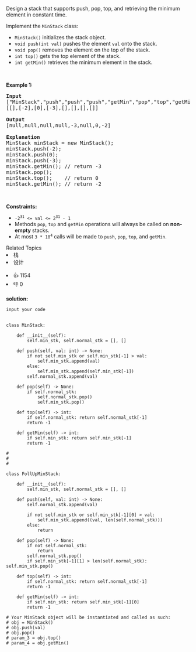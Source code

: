 <p>Design a stack that supports push, pop, top, and retrieving the minimum element in constant time.</p>

<p>Implement the <code>MinStack</code> class:</p>

<ul>
	<li><code>MinStack()</code> initializes the stack object.</li>
	<li><code>void push(int val)</code> pushes the element <code>val</code> onto the stack.</li>
	<li><code>void pop()</code> removes the element on the top of the stack.</li>
	<li><code>int top()</code> gets the top element of the stack.</li>
	<li><code>int getMin()</code> retrieves the minimum element in the stack.</li>
</ul>

<p>&nbsp;</p>
<p><strong>Example 1:</strong></p>

<pre>
<strong>Input</strong>
[&quot;MinStack&quot;,&quot;push&quot;,&quot;push&quot;,&quot;push&quot;,&quot;getMin&quot;,&quot;pop&quot;,&quot;top&quot;,&quot;getMin&quot;]
[[],[-2],[0],[-3],[],[],[],[]]

<strong>Output</strong>
[null,null,null,null,-3,null,0,-2]

<strong>Explanation</strong>
MinStack minStack = new MinStack();
minStack.push(-2);
minStack.push(0);
minStack.push(-3);
minStack.getMin(); // return -3
minStack.pop();
minStack.top();    // return 0
minStack.getMin(); // return -2
</pre>

<p>&nbsp;</p>
<p><strong>Constraints:</strong></p>

<ul>
	<li><code>-2<sup>31</sup> &lt;= val &lt;= 2<sup>31</sup> - 1</code></li>
	<li>Methods <code>pop</code>, <code>top</code> and <code>getMin</code> operations will always be called on <strong>non-empty</strong> stacks.</li>
	<li>At most <code>3 * 10<sup>4</sup></code> calls will be made to <code>push</code>, <code>pop</code>, <code>top</code>, and <code>getMin</code>.</li>
</ul>
<div><div>Related Topics</div><div><li>栈</li><li>设计</li></div></div><br><div><li>👍 1154</li><li>👎 0</li></div> 
<br>
<strong> solution: </strong>

```javascript
input your code
```

```python3

class MinStack:

    def __init__(self):
        self.min_stk, self.normal_stk = [], []

    def push(self, val: int) -> None:
        if not self.min_stk or self.min_stk[-1] > val:
            self.min_stk.append(val)
        else:
            self.min_stk.append(self.min_stk[-1])
        self.normal_stk.append(val)

    def pop(self) -> None:
        if self.normal_stk:
            self.normal_stk.pop()
            self.min_stk.pop()

    def top(self) -> int:
        if self.normal_stk: return self.normal_stk[-1]
        return -1

    def getMin(self) -> int:
        if self.min_stk: return self.min_stk[-1]
        return -1

#
#
#

class FollUpMinStack:

    def __init__(self):
        self.min_stk, self.normal_stk = [], []

    def push(self, val: int) -> None:
        self.normal_stk.append(val)

        if not self.min_stk or self.min_stk[-1][0] > val:
            self.min_stk.append((val, len(self.normal_stk)))
        else:
            return

    def pop(self) -> None:
        if not self.normal_stk:
            return
        self.normal_stk.pop()
        if self.min_stk[-1][1] > len(self.normal_stk): self.min_stk.pop()

    def top(self) -> int:
        if self.normal_stk: return self.normal_stk[-1]
        return -1

    def getMin(self) -> int:
        if self.min_stk: return self.min_stk[-1][0]
        return -1

# Your MinStack object will be instantiated and called as such:
# obj = MinStack()
# obj.push(val)
# obj.pop()
# param_3 = obj.top()
# param_4 = obj.getMin()

```
  